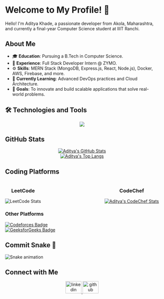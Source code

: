 # Welcome to My Profile! 👋

Hello! I'm Aditya Khade, a passionate developer from Akola, Maharashtra, and currently a final-year Computer Science student at IIIT Ranchi.

## About Me

- 🎓 **Education**: Pursuing a B.Tech in Computer Science.
- 💼 **Experience**: Full Stack Developer Intern @ ZYMO.
- ⚙️ **Skills**: MERN Stack (MongoDB, Express.js, React, Node.js), Docker, AWS, Firebase, and more.
- 🌱 **Currently Learning**: Advanced DevOps practices and Cloud Architecture.
- 🚀 **Goals**: To innovate and build scalable applications that solve real-world problems.

## 🛠️ Technologies and Tools

<p align="center">
  <a href="https://skillicons.dev">
    <img src="https://skillicons.dev/icons?i=js,ts,html,bootstrap,css,vite,react,nextjs,nodejs,mongodb,mysql,docker,aws,git,github,npm,c,cpp,py,tailwind,postman&perline=12" />
  </a>
</p>

## GitHub Stats

<div align="center">
  <a href="https://github.com/Aditya-khade">
    <img src="https://github-readme-stats.vercel.app/api?username=Aditya-khade&show_icons=true&&theme=radical" alt="Aditya's GitHub Stats" />
  </a>
  <br>
  <a href="https://github.com/Aditya-khade">
    <img src="https://github-readme-stats.vercel.app/api/top-langs/?username=Aditya-khade&theme=github_dark&layout=pie" alt="Aditya's Top Langs" />
  </a>
</div>





## Coding Platforms

<div style="display: flex; flex-direction:row; justify-content: space-between; align-items: center;">

  <div style="display: inline-flex; flex-direction: column; align-items: center; margin-right: 20px;">
    <h3>LeetCode</h3>
    <img src="https://leetcode.card.workers.dev/ADITYA_KHADE?theme=unicorn&font=patrick_hand&extension=null" alt="LeetCode Stats">
  </div>


  <div style="display: inline-flex; flex-direction: column; align-items: center;">
    <h3>CodeChef</h3>
    <a href="https://www.codechef.com/users/aditya_khade" target="_blank">
      <img src="https://codechef-readme-stats.onrender.com/aditya_khade?v=1" alt="Aditya's CodeChef Stats">
    </a>
  </div>
</div>


### Other Platforms
[![Codeforces Badge](https://img.shields.io/badge/Codeforces-1F8ACB?style=for-the-badge&logo=codeforces&logoColor=white)](https://codeforces.com/profile/Aditya_khade)  
[![GeeksforGeeks Badge](https://img.shields.io/badge/GeeksforGeeks-0F9D58?style=for-the-badge&logo=geeksforgeeks&logoColor=white)](https://www.geeksforgeeks.org/user/aditya_khade/)




## Commit Snake 🐍

![Snake animation](https://github.com/HeyyCzer/HeyyCzer/blob/output/dist/github-contribution-grid-snake-dark.svg)

## Connect with Me

<div align="center">
  <a href="https://www.linkedin.com/in/aditya-khade/" target="_blank">
    <img src="https://raw.githubusercontent.com/maurodesouza/profile-readme-generator/master/src/assets/icons/social/linkedin/default.svg" width="52" height="40" alt="linkedin logo" />
  </a>
  <a href="https://github.com/ADITYA-KHADE" target="_blank">
    <img src="https://skillicons.dev/icons?i=github" width="52" height="40" alt="github logo" />
  </a>
</div>

